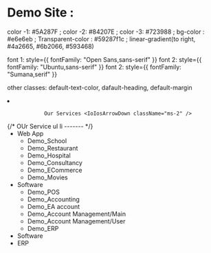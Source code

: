 # Demo Site :

color -1: #5A287F ;
color -2: #84207E ;
color -3: #723988 ;
bg-color : #e6e6eb ;
Transparent-color : #59287f1c ;
linear-gradient(to right, #4a2665, #6b2066, #593468)

font 1: style={{ fontFamily: "Open Sans,sans-serif" }}
font 2: style={{ fontFamily: "Ubuntu,sans-serif" }}
font 2: style={{ fontFamily: "Sumana,serif" }}

other classes:
default-text-color,
dafault-heading,
default-margin

<li>
<a
 onClick={toggleOurServiceDropDown}
className="md:p-4 py-2 uppercase hover:text-blue-500 flex items-center relative"
                
 >
                Our Services <IoIosArrowDown className="ms-2" />
</a>
              {/* OUr Service ul li ------- */}
              <ul className={`${ourServiceDropDownOpen ? "block" : "hidden"} bg-gradient-to-r from-[#5A287F] via-[#84207E] to-[#723988]
               text-white shadow-md shadow-gray-500 rounded-sm
                p-3 leading-10 absolute w-[200px] text-center z-40`}>
                  <li>
                    <a onClick={toggleWebAppSubMenu} className="ps-[55px] flex items-center hover:text-black hover:bg-white">
                      Web App <IoIosArrowDown className="ms-2" />
                    </a>
                    <ul className={`${webAppSubMenuOpen ? "block" : "hidden"} bg-gray-400
                     text-white shadow-md shadow-gray-500 rounded-sm
                      p-3 leading-10 absolute w-[200px] text-center z-30`}>
                    <Link target="blank" to="https://school.softplatoon.com/">
                  <li className="hover:text-black hover:bg-white">Demo_School </li>
                </Link>
                <Link target="blank" to="https://restaurant.softplatoon.com/">
                  <li className="hover:text-black hover:bg-white">Demo_Restaurant</li>
                </Link>
                <Link target="blank" to="https://parkwayhealthcareltd.com/">
                  <li className="hover:text-black hover:bg-white">Demo_Hospital</li>
                </Link>
                <Link target="blank" to="https://consultant.softplatoon.com/">
                  <li className="hover:text-black hover:bg-white">Demo_Consultancy</li>
                </Link>
                <Link target="blank" to="https://ecom.softplatoon.com/">
                  <li className="hover:text-black hover:bg-white">Demo_ECommerce</li>
                </Link>
                <Link target="blank" to="https://movies.slashsofttech.xyz/admin/dashboard">
                  <li className="hover:text-black hover:bg-white">Demo_Movies</li>
                </Link>
                    </ul>
                  </li>
                <li >
                  <a onClick={toggleSoftwareSubMenu} className="ps-[55px] flex items-center hover:text-black hover:bg-white">
                  Software <IoIosArrowDown className="ms-2" />
                  </a>
                  <ul className={`${softwareSubMenuOpen ? "block" : "hidden"} bg-gray-400
                   text-white shadow-md shadow-gray-500 rounded-sm
                    p-3 leading-10 absolute w-[200px] text-center z-30`}>
                  <Link target="blank" to="https://pos.linkshotnerbd.site/home">
                  <li className="hover:text-black hover:bg-white">Demo_POS</li>
                </Link>
                <Link target="blank" to="https://accountant-advance.otsglobal.org/user/activate">
                  <li className="hover:text-black hover:bg-white">Demo_Accounting</li>
                </Link>
                <Link target="blank" to="https://demo.eaccount.xyz/">
                  <li className="hover:text-black hover:bg-white">Demo_EA account</li>
                </Link>
                <Link target="blank" to="https://demo.cloudonex.com/dashboard/">
                  <li className="hover:text-black hover:bg-white">Demo_Account Management/Main</li>
                </Link>
                <Link target="blank" to="https://demo.cloudonex.com/client/dashboard/">
                  <li className="hover:text-black hover:bg-white">Demo_Account Management/User</li>
                </Link>
                <Link target="blank" to="https://erp.cgi.com.bd/dashboard">
                  <li className="hover:text-black hover:bg-white">Demo_ERP</li>
                </Link>
                    </ul>
                  </li>
                <li className="hover:text-black hover:bg-white">Software</li>
                <li className="hover:text-black hover:bg-white">ERP</li>
              </ul>
            </li>
